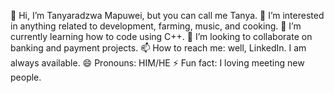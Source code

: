 👋 Hi, I’m Tanyaradzwa Mapuwei, but you can call me Tanya.
👀 I’m interested in anything related to development, farming, music, and cooking.
🌱 I’m currently learning how to code using C++.
💞️ I’m looking to collaborate on banking and payment projects.
📫 How to reach me: well, LinkedIn. I am always available.
😄 Pronouns: HIM/HE
⚡ Fun fact: I loving meeting new people.

<!---
tanyaradzwa-mapuwei/tanyaradzwa-mapuwei is a ✨ special ✨ repository because its `README.md` (this file) appears on your GitHub profile.
You can click the Preview link to take a look at your changes.
--->
